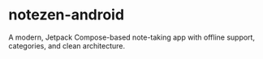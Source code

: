 # notezen-android
A modern, Jetpack Compose-based note-taking app with offline support, categories, and clean architecture.
